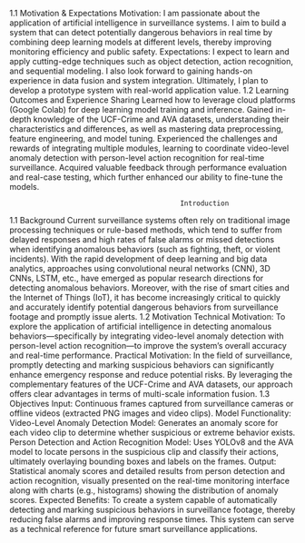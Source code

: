 1.1 Motivation & Expectations
Motivation:
I am passionate about the application of artificial intelligence in surveillance systems. I aim to build a system that can detect potentially dangerous behaviors in real time by combining deep learning models at different levels, thereby improving monitoring efficiency and public safety.
Expectations:
I expect to learn and apply cutting-edge techniques such as object detection, action recognition, and sequential modeling. I also look forward to gaining hands-on experience in data fusion and system integration. Ultimately, I plan to develop a prototype system with real-world application value.
1.2 Learning Outcomes and Experience Sharing
Learned how to leverage cloud platforms (Google Colab) for deep learning model training and inference.
Gained in-depth knowledge of the UCF-Crime and AVA datasets, understanding their characteristics and differences, as well as mastering data preprocessing, feature engineering, and model tuning.
Experienced the challenges and rewards of integrating multiple modules, learning to coordinate video-level anomaly detection with person-level action recognition for real-time surveillance.
Acquired valuable feedback through performance evaluation and real-case testing, which further enhanced our ability to fine-tune the models.

                                              Introduction


1.1 Background
Current surveillance systems often rely on traditional image processing techniques or rule-based methods, which tend to suffer from delayed responses and high rates of false alarms or missed detections when identifying anomalous behaviors (such as fighting, theft, or violent incidents). With the rapid development of deep learning and big data analytics, approaches using convolutional neural networks (CNN), 3D CNNs, LSTM, etc., have emerged as popular research directions for detecting anomalous behaviors. Moreover, with the rise of smart cities and the Internet of Things (IoT), it has become increasingly critical to quickly and accurately identify potential dangerous behaviors from surveillance footage and promptly issue alerts.
1.2 Motivation
Technical Motivation:
To explore the application of artificial intelligence in detecting anomalous behaviors—specifically by integrating video-level anomaly detection with person-level action recognition—to improve the system’s overall accuracy and real-time performance.
Practical Motivation:
In the field of surveillance, promptly detecting and marking suspicious behaviors can significantly enhance emergency response and reduce potential risks. By leveraging the complementary features of the UCF-Crime and AVA datasets, our approach offers clear advantages in terms of multi-scale information fusion.
1.3 Objectives
Input:
Continuous frames captured from surveillance cameras or offline videos (extracted PNG images and video clips).
Model Functionality:
Video-Level Anomaly Detection Model: Generates an anomaly score for each video clip to determine whether suspicious or extreme behavior exists.
Person Detection and Action Recognition Model: Uses YOLOv8 and the AVA model to locate persons in the suspicious clip and classify their actions, ultimately overlaying bounding boxes and labels on the frames.
Output:
Statistical anomaly scores and detailed results from person detection and action recognition, visually presented on the real-time monitoring interface along with charts (e.g., histograms) showing the distribution of anomaly scores.
Expected Benefits:
To create a system capable of automatically detecting and marking suspicious behaviors in surveillance footage, thereby reducing false alarms and improving response times. This system can serve as a technical reference for future smart surveillance applications.




